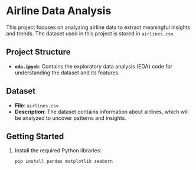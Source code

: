 # Airline Data Analysis

This project focuses on analyzing airline data to extract meaningful insights and trends. The dataset used in this project is stored in `airlines.csv`.

## Project Structure

- **`eda.ipynb`**: Contains the exploratory data analysis (EDA) code for understanding the dataset and its features.

## Dataset

- **File**: `airlines.csv`
- **Description**: The dataset contains information about airlines, which will be analyzed to uncover patterns and insights.

## Getting Started

1. Install the required Python libraries:
   ```bash
   pip install pandas matplotlib seaborn